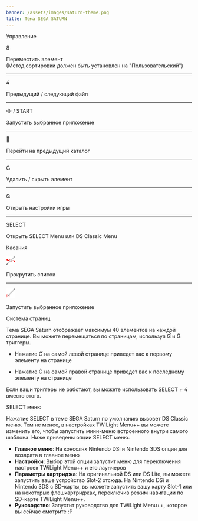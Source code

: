```yaml
---
banner: /assets/images/saturn-theme.png
title: Тема SEGA SATURN
---
```


<div id="button-controls" class="section-title">Управление</div>
<div class="section-body">
    <div class="button-action-group">
        <p class="button-action button">&#xE079;</p>
        <p class="button-action-text">Переместить элемент<br>(Метод сортировки должен быть установлен на "Пользовательский")</p>
    </div>
    <hr>
    <div class="button-action-group">
        <p class="button-action button">&#xE07E;</p>
        <p class="button-action-text">Предыдущий / следующий файл</p>
    </div>
    <hr>
    <div class="button-action-group">
        <p class="button-action"><span class="button">&#xE000; /</span> START</p>
        <p class="button-action-text">Запустить выбранное приложение</p>
    </div>
    <hr>
    <div class="button-action-group">
        <p class="button-action button">&#xE001;</p>
        <p class="button-action-text">Перейти на предыдущий каталог</p>
    </div>
    <hr>
    <div class="button-action-group">
        <p class="button-action button">&#xE002;</p>
        <p class="button-action-text">Удалить / скрыть элемент</p>
    </div>
    <hr>
    <div class="button-action-group">
        <p class="button-action button">&#xE003;</p>
        <p class="button-action-text">Открыть настройки игры</p>
    </div>
    <hr>
    <div class="button-action-group">
        <p class="button-action">SELECT</p>
        <p class="button-action-text">Открыть SELECT Menu или DS Classic Menu</p>
    </div>
</div>

<div id="touch-controls" class="section-title">Касания</div>
<div class="section-body">
    <div class="button-action-group">
        <p class="button-action"><img src="/assets/images/left-right.png"></p>
        <p class="button-action-text">Прокрутить список</p>
    </div>
    <hr>
    <div class="button-action-group">
        <p class="button-action"><img src="/assets/images/tap.png"></p>
        <p class="button-action-text">Запустить выбранное приложение</p>
    </div>
    <!-- <hr>
    <div>
        <p>
            If the Sort Method is set to "Custom", you can drag the icon up to move it.
        </p>
    </div> -->
</div>

<div id="page-system" class="section-title">Система страниц</div>
<div class="section-body">
    <p>
        Тема SEGA Saturn отображает максимум 40 элементов на каждой странице. Вы можете перемещаться по страницам, используя &#xE004; и &#xE005; триггеры.
    </p>
    <ul>
        <li><p>Нажатие &#xE004; на самой левой странице приведет вас к первому элементу на странице</p></li>
        <li><p>Нажатие &#xE005; на самой правой странице приведет вас к последнему элементу на странице</p></li>
    </ul>
    <p>
        Если ваши триггеры не работают, вы можете использовать SELECT + &#xE07E; вместо этого.
    </p>
</div>

<div id="select-menu" class="section-title">SELECT меню</div>
<div class="section-body">
    <p>
        Нажатие SELECT в теме SEGA Saturn по умолчанию вызовет DS Classic меню. Тем не менее, в настройках TWiLight Menu++ вы можете изменить его, чтобы запустить мини-меню встроенного внутри самого шаблона. Ниже приведены опции SELECT меню.
    </p>
    <ul>
        <li><strong>Главное меню</strong>: На консолях Nintendo DSi и Nintendo 3DS опция для возврата в главное меню</li>
        <li><strong>Настройки</strong>: Выбор этой опции запустит меню для переключения настроек TWiLight Menu++ и его лаунчеров</li>
        <li><strong>Параметры картриджа</strong>: На оригинальной DS или DS Lite, вы можете запустить ваше устройство Slot-2 отсюда. На Nintendo DSi и Nintendo 3DS с SD-карты, вы можете запустить вашу карту Slot-1 или на некоторых флешкартриджах, переключив режим навигации по SD-карте TWiLight Menu++.</li>
        <li><strong>Руководство</strong>: Запустит руководство для TWiLight Menu++, которое вы сейчас смотрите :P</li>
    </ul>
</div>
